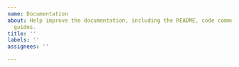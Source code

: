 ```yaml
---
name: Documentation
about: Help improve the documentation, including the README, code comments, or any
  guides.
title: ''
labels: ''
assignees: ''

---
```



